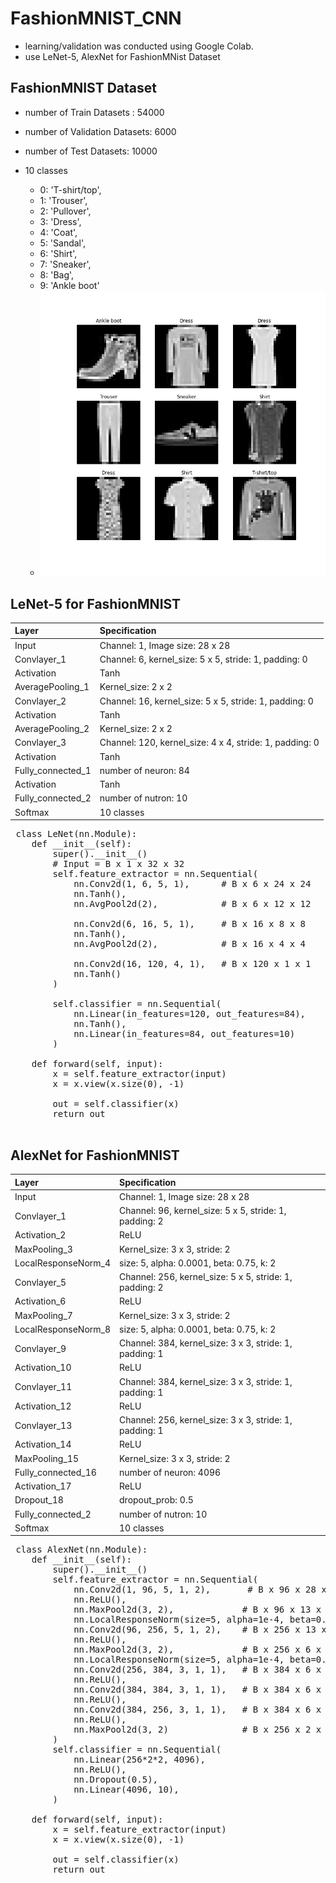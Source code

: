 # FashionMNIST_CNN
  - learning/validation was conducted using Google Colab.
  - use LeNet-5, AlexNet for FashionMNist Dataset
 
## FashionMNIST Dataset
  - number of Train Datasets : 54000
  - number of Validation Datasets: 6000
  - number of Test Datasets: 10000
  
  - 10 classes
    - 0: 'T-shirt/top',
    - 1: 'Trouser',
    - 2: 'Pullover',
    - 3: 'Dress',
    - 4: 'Coat',
    - 5: 'Sandal',
    - 6: 'Shirt',
    - 7: 'Sneaker',
    - 8: 'Bag',
    - 9: 'Ankle boot' 
    - <img src='https://github.com/chang-heekim/FashionMNIST_CNN/blob/main/images/image.png'/>

## LeNet-5 for FashionMNIST
 | Layer                 | Specification                                                     | 
 | :---------------------| :-----------------------------------------------------------------|
 | Input                 | Channel: 1, Image size: 28 x 28                                   |
 | Convlayer_1           | Channel: 6, kernel_size: 5 x 5, stride: 1, padding: 0             |
 | Activation            | Tanh                                                              |
 | AveragePooling_1      | Kernel_size: 2 x 2                                                |
 | Convlayer_2           | Channel: 16, kernel_size: 5 x 5, stride: 1, padding: 0            |
 | Activation            | Tanh                                                              |
 | AveragePooling_2      | Kernel_size: 2 x 2                                                |
 | Convlayer_3           | Channel: 120, kernel_size: 4 x 4, stride: 1, padding: 0           |
 | Activation            | Tanh                                                              |
 | Fully_connected_1     | number of neuron: 84                                              |
 | Activation            | Tanh                                                              |
 | Fully_connected_2     | number of nutron: 10                                              |
 | Softmax               | 10 classes                                                        |
 
 <pre>
 class LeNet(nn.Module):
    def __init__(self):
        super().__init__()
        # Input = B x 1 x 32 x 32
        self.feature_extractor = nn.Sequential(
            nn.Conv2d(1, 6, 5, 1),      # B x 6 x 24 x 24   
            nn.Tanh(),
            nn.AvgPool2d(2),            # B x 6 x 12 x 12   
            
            nn.Conv2d(6, 16, 5, 1),     # B x 16 x 8 x 8   
            nn.Tanh(),
            nn.AvgPool2d(2),            # B x 16 x 4 x 4     

            nn.Conv2d(16, 120, 4, 1),   # B x 120 x 1 x 1 
            nn.Tanh()
        )

        self.classifier = nn.Sequential(
            nn.Linear(in_features=120, out_features=84),
            nn.Tanh(),
            nn.Linear(in_features=84, out_features=10)
        )

    def forward(self, input):
        x = self.feature_extractor(input)
        x = x.view(x.size(0), -1)

        out = self.classifier(x)
        return out

</pre>
## AlexNet for FashionMNIST
 | Layer                 | Specification                                                     | 
 | :---------------------| :-----------------------------------------------------------------|
 | Input                 | Channel: 1, Image size: 28 x 28                                   |
 | Convlayer_1           | Channel: 96, kernel_size: 5 x 5, stride: 1, padding: 2            |
 | Activation_2          | ReLU                                                              |
 | MaxPooling_3          | Kernel_size: 3 x 3, stride: 2                                     |
 | LocalResponseNorm_4   | size: 5, alpha: 0.0001, beta: 0.75, k: 2                          |
 | Convlayer_5           | Channel: 256, kernel_size: 5 x 5, stride: 1, padding: 2           |
 | Activation_6          | ReLU                                                              |
 | MaxPooling_7          | Kernel_size: 3 x 3, stride: 2                                     |
 | LocalResponseNorm_8   | size: 5, alpha: 0.0001, beta: 0.75, k: 2                          |
 | Convlayer_9           | Channel: 384, kernel_size: 3 x 3, stride: 1, padding: 1           |
 | Activation_10         | ReLU                                                              |
 | Convlayer_11          | Channel: 384, kernel_size: 3 x 3, stride: 1, padding: 1           |
 | Activation_12         | ReLU                                                              |
 | Convlayer_13          | Channel: 256, kernel_size: 3 x 3, stride: 1, padding: 1           |
 | Activation_14         | ReLU                                                              |
 | MaxPooling_15         | Kernel_size: 3 x 3, stride: 2                                     |
 | Fully_connected_16    | number of neuron: 4096                                            |
 | Activation_17         | ReLU                                                              |
 | Dropout_18            | dropout_prob: 0.5                                                 |
 | Fully_connected_2     | number of nutron: 10                                              |
 | Softmax               | 10 classes                                                        |
 
 <pre>
 class AlexNet(nn.Module):
    def __init__(self):
        super().__init__()
        self.feature_extractor = nn.Sequential(
            nn.Conv2d(1, 96, 5, 1, 2),       # B x 96 x 28 x 28  
            nn.ReLU(),
            nn.MaxPool2d(3, 2),             # B x 96 x 13 x 13
            nn.LocalResponseNorm(size=5, alpha=1e-4, beta=0.75, k=2),
            nn.Conv2d(96, 256, 5, 1, 2),    # B x 256 x 13 x 13
            nn.ReLU(),
            nn.MaxPool2d(3, 2),             # B x 256 x 6 x 6
            nn.LocalResponseNorm(size=5, alpha=1e-4, beta=0.75, k=2),
            nn.Conv2d(256, 384, 3, 1, 1),   # B x 384 x 6 x 6
            nn.ReLU(),
            nn.Conv2d(384, 384, 3, 1, 1),   # B x 384 x 6 x 6
            nn.ReLU(),
            nn.Conv2d(384, 256, 3, 1, 1),   # B x 384 x 6 x 6
            nn.ReLU(),
            nn.MaxPool2d(3, 2)              # B x 256 x 2 x 2
        )
        self.classifier = nn.Sequential(
            nn.Linear(256*2*2, 4096),
            nn.ReLU(),
            nn.Dropout(0.5),
            nn.Linear(4096, 10),
        )

    def forward(self, input):
        x = self.feature_extractor(input)
        x = x.view(x.size(0), -1)

        out = self.classifier(x)
        return out
</pre>
